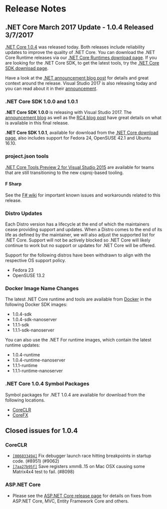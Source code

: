 # Release Notes

## .NET Core March 2017 Update - 1.0.4 Released 3/7/2017

[.NET Core 1.0.4](https://github.com/dotnet/core/blob/main/release-notes/1.0/1.0.4.md) was released today. Both releases include reliability updates to improve the quality of .NET Core. You can download the .NET Core Runtime releases via our [.NET Core Runtimes download page](https://dotnet.microsoft.com/download/dotnet/current/runtime). If you are looking for the .NET Core SDK, to get the latest tools, try the [.NET Core SDK download page](https://dotnet.microsoft.com/download).

Have a look at the [.NET announcement blog post](https://blogs.msdn.microsoft.com/dotnet/2017/03/07/announcing-net-core-tools-1-0/) for details and great context around the release. Visual Studio 2017 is also releasing today and you can read about it in their [announcement](https://blogs.msdn.microsoft.com/visualstudio/).

### .NET Core SDK 1.0.0 and 1.0.1

**.NET Core SDK 1.0.0** is releasing with Visual Studio 2017. The [announcement blog](https://blogs.msdn.microsoft.com/dotnet/2017/03/07/announcing-net-core-tools-1-0/) as well as the [RC4 blog post](https://blogs.msdn.microsoft.com/dotnet/2017/02/07/announcing-net-core-tools-updates-in-vs-2017-rc) have great details on what is available in this final release.

**.NET Core SDK 1.0.1**, available for download from the [.NET Core download page](https://dotnet.microsoft.com/download), also includes support for Fedora 24, OpenSUSE 42.1 and Ubuntu 16.10.

### project.json tools

[.NET Core Tools Preview 2 for Visual Studio 2015](https://go.microsoft.com/fwlink/?LinkID=827546) are available for teams that are still transitioning to the new csproj-based tooling.

#### F Sharp

See the [F# wiki](https://github.com/dotnet/netcorecli-fsc/wiki/.NET-Core-SDK-1.0.1) for important known issues and workarounds related to this release.

### Distro Updates

Each Distro version has a lifecycle at the end of which the maintainers cease providing support and updates. When a Distro comes to the end of its life as defined by the maintainer, we will also adjust the supported list for .NET Core. Support will not be actively blocked so .NET Core will likely continue to work but no support or updates for .NET Core will be offered.

Support for the following distros have been withdrawn to align with the respective OS support policy.

* Fedora 23
* OpenSUSE 13.2

### Docker Image Name Changes

The latest .NET Core runtime and tools are available from [Docker](https://hub.docker.com/r/microsoft/dotnet/) in the following Docker SDK images:

* 1.0.4-sdk
* 1.0.4-sdk-nanoserver
* 1.1.1-sdk
* 1.1.1-sdk-nanoserver

You can also use the .NET For runtime images, which contain the latest runtime updates:

* 1.0.4-runtime
* 1.0.4-runtime-nanoserver
* 1.1.1-runtime
* 1.1.1-runtime-nanoserver

### .NET Core 1.0.4 Symbol Packages

Symbol packages for .NET 1.0.4 are available for download from the following locations.

* [CoreCLR](https://go.microsoft.com/fwlink/?LinkID=843411)
* [CoreFX](https://go.microsoft.com/fwlink/?LinkID=843414)

## Closed issues for 1.0.4

### CoreCLR

* [`[006033494]`](https://github.com/dotnet/coreclr/commit/006033494) Fix debugger launch race hitting breakpoints in startup code. (#8951) (#9062)
* [`[7aa27b95f]`](https://github.com/dotnet/coreclr/commit/7aa27b95f) Save registers xmm8..15 on Mac OSX causing some Matrix4x4 test to fail. (#8098)

### ASP.NET Core

* Please see the [ASP.NET Core release page](https://github.com/aspnet/home/releases/1.1.1) for details on fixes from ASP.NET Core, MVC, Entity Framework Core and others.
